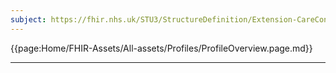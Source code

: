 ```yaml
---
subject: https://fhir.nhs.uk/STU3/StructureDefinition/Extension-CareConnect-GPC-ProbabilityOfRecurrence-1
---
```


{{page:Home/FHIR-Assets/All-assets/Profiles/ProfileOverview.page.md}}

---